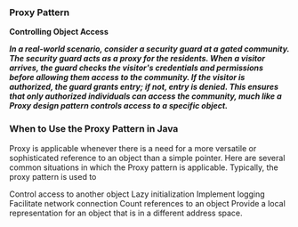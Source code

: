 ### Proxy Pattern
**Controlling Object Access**

***In a real-world scenario, consider a security guard at a gated community. The security guard acts as a proxy for the residents. When a visitor arrives, the guard checks the visitor's credentials and permissions before allowing them access to the community. If the visitor is authorized, the guard grants entry; if not, entry is denied. This ensures that only authorized individuals can access the community, much like a Proxy design pattern controls access to a specific object.***

### When to Use the Proxy Pattern in Java
Proxy is applicable whenever there is a need for a more versatile or sophisticated reference to an object than a simple pointer. Here are several common situations in which the Proxy pattern is applicable. Typically, the proxy pattern is used to

Control access to another object
Lazy initialization
Implement logging
Facilitate network connection
Count references to an object
Provide a local representation for an object that is in a different address space.
